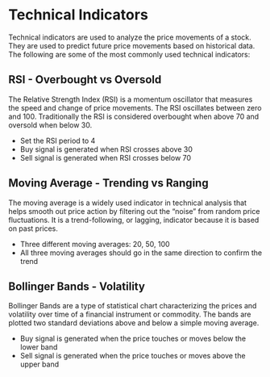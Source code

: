 # Technical Indicators

Technical indicators are used to analyze the price movements of a stock. They are used to predict future price movements based on historical data. The following are some of the most commonly used technical indicators:

## RSI - Overbought vs Oversold

The Relative Strength Index (RSI) is a momentum oscillator that measures the speed and change of price movements. The RSI oscillates between zero and 100. Traditionally the RSI is considered overbought when above 70 and oversold when below 30.

- Set the RSI period to 4
- Buy signal is generated when RSI crosses above 30
- Sell signal is generated when RSI crosses below 70

## Moving Average - Trending vs Ranging

The moving average is a widely used indicator in technical analysis that helps smooth out price action by filtering out the “noise” from random price fluctuations. It is a trend-following, or lagging, indicator because it is based on past prices.

- Three different moving averages: 20, 50, 100
- All three moving averages should go in the same direction to confirm the trend

## Bollinger Bands - Volatility

Bollinger Bands are a type of statistical chart characterizing the prices and volatility over time of a financial instrument or commodity. The bands are plotted two standard deviations above and below a simple moving average.

- Buy signal is generated when the price touches or moves below the lower band
- Sell signal is generated when the price touches or moves above the upper band
